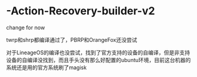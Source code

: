 # -Action-Recovery-builder-v2
change for now

twrp和shrp都编译通过了，PBRP和OrangeFox还没尝试

对于LineageOS的编译也没尝试，找到了官方支持的设备的自编译，但是非支持设备的自编译没找到，而且手头没有那么好配置的ubuntu环境，目前这台机器的系统还是用的官方系统刷了magisk
